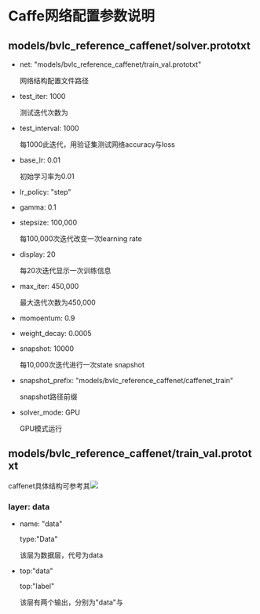 # Caffe网络配置参数说明

## models/bvlc_reference_caffenet/solver.prototxt

- net: "models/bvlc_reference_caffenet/train_val.prototxt"

    网络结构配置文件路径
    
- test_iter: 1000

    测试迭代次数为

- test_interval: 1000

    每1000此迭代，用验证集测试网络accuracy与loss
    
- base_lr: 0.01

    初始学习率为0.01
    
- lr_policy: "step"

- gamma: 0.1

- stepsize: 100,000

    每100,000次迭代改变一次learning rate
    
- display: 20

    每20次迭代显示一次训练信息
    
- max_iter: 450,000

    最大迭代次数为450,000
    
- momoentum: 0.9

- weight_decay: 0.0005

- snapshot: 10000

    每10,000次迭代进行一次state snapshot
    
- snapshot_prefix: "models/bvlc_reference_caffenet/caffenet_train"
 
    snapshot路径前缀
    
- solver_mode: GPU

    GPU模式运行
    

## models/bvlc_reference_caffenet/train_val.prototxt

caffenet具体结构可参考其![ ](http://s1.sinaimg.cn/large/004j58Jbzy6NvjDo5UI60&690)

### layer: data

- name: "data"  

    type:"Data"

    该层为数据层，代号为data
    
- top:"data"

    top:"label"
    
    该层有两个输出，分别为"data"与